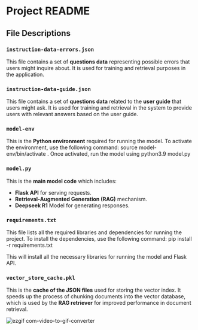# Project README

## File Descriptions

### `instruction-data-errors.json`
This file contains a set of **questions data** representing possible errors that users might inquire about. It is used for training and retrieval purposes in the application.

### `instruction-data-guide.json`
This file contains a set of **questions data** related to the **user guide** that users might ask. It is used for training and retrieval in the system to provide users with relevant answers based on the user guide.

### `model-env`
This is the **Python environment** required for running the model. To activate the environment, use the following command: source model-env/bin/activate . Once activated, run the model using python3.9 model.py

### `model.py`
This is the **main model code** which includes:
- **Flask API** for serving requests.
- **Retrieval-Augmented Generation (RAG)** mechanism.
- **Deepseek R1** Model for generating responses.

### `requirements.txt`
This file lists all the required libraries and dependencies for running the project. To install the dependencies, use the following command: pip install -r requirements.txt

This will install all the necessary libraries for running the model and Flask API.

### `vector_store_cache.pkl`
This is the **cache of the JSON files** used for storing the vector index. It speeds up the process of chunking documents into the vector database, which is used by the **RAG retriever** for improved performance in document retrieval.

![ezgif com-video-to-gif-converter](https://github.com/user-attachments/assets/233b7b6a-3f21-4615-8ee0-678191df15b8)


